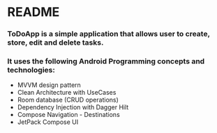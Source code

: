 # README

### ToDoApp is a simple application that allows user to create, store, edit and delete tasks.

### It uses the following Android Programming concepts and technologies:
* MVVM design pattern
* Clean Architecture with UseCases
* Room database (CRUD operations)
* Dependency Injection with Dagger Hilt
* Compose Navigation - Destinations
* JetPack Compose UI




